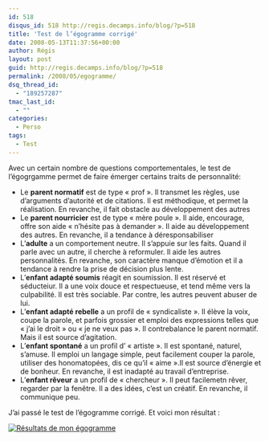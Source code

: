 ```yaml
---
id: 518
disqus_id: 518 http://regis.decamps.info/blog/?p=518
title: 'Test de l’égogramme corrigé'
date: 2008-05-13T11:37:56+00:00
author: Régis
layout: post
guid: http://regis.decamps.info/blog/?p=518
permalink: /2008/05/egogramme/
dsq_thread_id:
  - "189257287"
tmac_last_id:
  - ""
categories:
  - Perso
tags:
  - Test
---
```

Avec un certain nombre de questions comportementales, le test de l’égogrgamme permet de faire émerger certains traits de personnalité:

  * Le **parent normatif** est de type « prof ». Il transmet les règles, use d’arguments d’autorité et de citations. Il est méthodique, et permet la réalisation. En revanche, il fait obstacle au développement des autres
  * Le **parent nourricier** est de type « mère poule ». Il aide, encourage, offre son aide « n’hésite pas à demander ». Il aide au développement des autres. En revanche, il a tendance à déresponsabiliser
  * L’**adulte** a un comportement neutre. Il s’appuie sur les faits. Quand il parle avec un autre, il cherche à reformuler. Il aide les autres personnalités. En revanche, son caractère manque d’émotion et il a tendance à rendre la prise de décision plus lente.
  * L’**enfant adapté soumis** réagit en soumission. Il est réservé et séducteiur. Il a une voix douce et respectueuse, et tend même vers la culpabilité. Il est très sociable. Par contre, les autres peuvent abuser de lui.
  * L’**enfant adapté rebelle** a un profil de « syndicaliste ». Il élève la voix, coupe la parole, et parfois grossier et emploi des expressions telles que « j’ai le droit » ou « je ne veux pas ». Il contrebalance le parent normatif. Mais il est source d’agitation.
  * L’**enfant spontané** a un profil d’ « artiste ». Il est spontané, naturel, s’amuse. Il emploi un langage simple, peut facilement couper la parole, utiliser des honomatopées, dis ce qu’il « aime ».Il est source d’énergie et de bonheur. En revanche, il est inadapté au travail d’entreprise.
  * L’**enfant rêveur** a un profil de « chercheur ». Il peut facilemetn rêver, regarder par la fenêtre. Il a des idées, c’est un créatif. En revanche, il communique peu.

J’ai passé le test de l’égogramme corrigé. Et voici mon résultat :
  
[<img src="/blog/wp-content/uploads/2008/05/egogramme-300x100.png" alt="Résultats de mon égogramme" title="egogramme" width="300" height="100" class="alignnone size-medium wp-image-519" srcset="/blog/wp-content/uploads/2008/05/egogramme-300x100.png 300w, /blog/wp-content/uploads/2008/05/egogramme.png 600w" sizes="(max-width: 300px) 100vw, 300px" />](/blog/wp-content/uploads/2008/05/egogramme.png)
